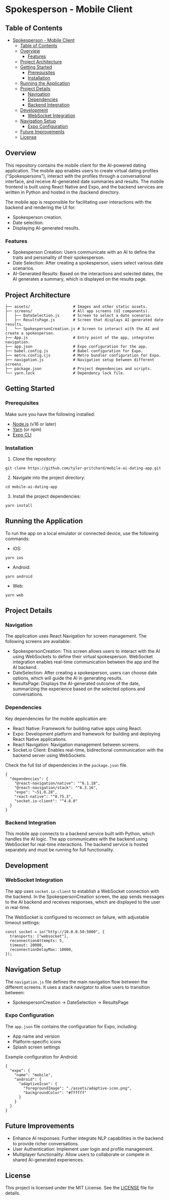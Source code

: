 # Spokesperson - Mobile Client

## Table of Contents
- [Spokesperson - Mobile Client](#spokesperson---mobile-client)
  - [Table of Contents](#table-of-contents)
  - [Overview](#overview)
    - [Features](#features)
  - [Project Architecture](#project-architecture)
  - [Getting Started](#getting-started)
    - [Prerequisites](#prerequisites)
    - [Installation](#installation)
  - [Running the Application](#running-the-application)
  - [Project Details](#project-details)
    - [Navigation](#navigation)
    - [Dependencies](#dependencies)
    - [Backend Integration](#backend-integration)
  - [Development](#development)
    - [WebSocket Integration](#websocket-integration)
  - [Navigation Setup](#navigation-setup)
    - [Expo Configuration](#expo-configuration)
  - [Future Improvements](#future-improvements)
  - [License](#license)


## Overview

This repository contains the mobile client for the AI-powered dating application. The mobile app enables users to create virtual dating profiles ("Spokespersons"), interact with the profiles through a conversational interface, and receive AI-generated date summaries and results. The mobile frontend is built using React Native and Expo, and the backend services are written in Python and hosted in the /backend directory.

The mobile app is responsible for facilitating user interactions with the backend and rendering the UI for:

- Spokesperson creation.
- Date selection.
- Displaying AI-generated results.

### Features

- Spokesperson Creation: Users communicate with an AI to define the traits and personality of their spokesperson.
- Date Selection: After creating a spokesperson, users select various date scenarios.
- AI-Generated Results: Based on the interactions and selected dates, the AI generates a summary, which is displayed on the results page.

## Project Architecture
```
├── assets/                   # Images and other static assets.
├── screens/                  # All app screens (UI components).
│   ├── DateSelection.js      # Screen to select a date scenario.
│   ├── ResultsPage.js        # Screen that displays AI-generated date results.
│   └── SpokespersonCreation.js # Screen to interact with the AI and create a spokesperson.
├── App.js                    # Entry point of the app, integrates navigation.
├── app.json                  # Expo configuration for the app.
├── babel.config.js           # Babel configuration for Expo.
├── metro.config.cjs          # Metro bundler configuration for Expo.
├── navigation.js             # Navigation setup between different screens.
├── package.json              # Project dependencies and scripts.
└── yarn.lock                 # Dependency lock file.

```

## Getting Started

### Prerequisites

Make sure you have the following installed:

- [Node.js](https://nodejs.org/) (v16 or later)
- [Yarn](https://yarnpkg.com/) (or npm)
- [Expo CLI](https://expo.io)

### Installation

1. Clone the repository:
```
git clone https://github.com/tyler-pritchard/mobile-ai-dating-app.git
```

2. Navigate into the project directory:
```
cd mobile-ai-dating-app
```

3. Install the project dependencies:
```
yarn install
```

## Running the Application
To run the app on a local emulator or connected device, use the following commands:

- iOS:
```
yarn ios
```

- Android:
```
yarn android
```

- Web:
```
yarn web
```

## Project Details

### Navigation
The application uses React Navigation for screen management. The following screens are available:

- SpokespersonCreation: This screen allows users to interact with the AI using WebSockets to define their virtual spokesperson. WebSocket integration enables real-time communication between the app and the AI backend.
- DateSelection: After creating a spokesperson, users can choose date options, which will guide the AI in generating results.
- ResultsPage: Displays the AI-generated outcome of the date, summarizing the experience based on the selected options and conversations.

### Dependencies
Key dependencies for the mobile application are:

- React Native: Framework for building native apps using React.
- Expo: Development platform and framework for building and deploying React Native applications.
- React Navigation: Navigation management between screens.
- Socket.io Client: Enables real-time, bidirectional communication with the backend server using WebSockets.
  
Check the full list of dependencies in the ```package.json``` file.
```
{
  "dependencies": {
    "@react-navigation/native": "^6.1.18",
    "@react-navigation/stack": "^6.3.16",
    "expo": "~51.0.28",
    "react-native": "^0.75.3",
    "socket.io-client": "^4.8.0"
  }
}
```

### Backend Integration
This mobile app connects to a backend service built with Python, which handles the AI logic. The app communicates with the backend using WebSocket for real-time interactions. The backend service is hosted separately and must be running for full functionality.

## Development

### WebSocket Integration
The app uses ```socket.io-client``` to establish a WebSocket connection with the backend. In the SpokespersonCreation screen, the app sends messages to the AI backend and receives responses, which are displayed to the user in real-time.

The WebSocket is configured to reconnect on failure, with adjustable timeout settings:
```
const socket = io("http://10.0.0.50:5000", {
  transports: ["websocket"],
  reconnectionAttempts: 5,
  timeout: 20000,
  reconnectionDelayMax: 10000,
});
```

## Navigation Setup
The ```navigation.js``` file defines the main navigation flow between the different screens. It uses a stack navigator to allow users to transition between:

- SpokespersonCreation -> DateSelection -> ResultsPage

### Expo Configuration
The ```app.json``` file contains the configuration for Expo, including:

- App name and version
- Platform-specific icons
- Splash screen settings

Example configuration for Android:
```
{
  "expo": {
    "name": "mobile",
    "android": {
      "adaptiveIcon": {
        "foregroundImage": "./assets/adaptive-icon.png",
        "backgroundColor": "#ffffff"
      }
    }
  }
}
```

## Future Improvements
- Enhance AI responses: Further integrate NLP capabilities in the backend to provide richer conversations.
- User Authentication: Implement user login and profile management.
- Multiplayer functionality: Allow users to collaborate or compete in shared AI-generated experiences.

## License
This project is licensed under the MIT License. See the [LICENSE](./LICENSE) file for details.

